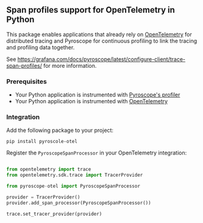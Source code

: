 ## Span profiles support for OpenTelemetry in Python

This package enables applications that already rely on [OpenTelemetry](https://opentelemetry.io/docs/instrumentation/python/getting-started/) for distributed tracing and Pyroscope for continuous profiling to link the tracing and profiling data together.

See https://grafana.com/docs/pyroscope/latest/configure-client/trace-span-profiles/ for more information.

### Prerequisites
- Your Python application is instrumented with [Pyroscope's profiler](https://grafana.com/docs/pyroscope/latest/configure-client/language-sdks/python/)
- Your Python application is instrumented with [OpenTelemetry](https://opentelemetry.io/docs/instrumentation/python/getting-started/)

### Integration

Add the following package to your project:

```shell
pip install pyroscole-otel
```

Register the `PyroscopeSpanProcessor` in your OpenTelemetry integration:

```python

from opentelemetry import trace
from opentelemetry.sdk.trace import TracerProvider

from pyroscope-otel import PyroscopeSpanProcessor

provider = TracerProvider()
provider.add_span_processor(PyroscopeSpanProcessor())

trace.set_tracer_provider(provider)

```
